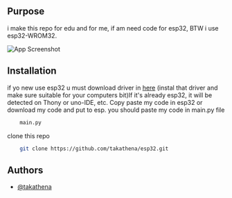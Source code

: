 
## Purpose 

i make this repo for edu and for me, if am need code for esp32,
BTW i use esp32-WROM32.

![App Screenshot](https://quartzcomponents.com/cdn/shop/products/ESP32S-Board_1200x1200.jpg?v=1654673368)


## Installation

if yo new use esp32 u must download driver in [here](https://github.com/takathena/esp32driver) (instal that driver and make sure suitable for your computers bit)If it's already esp32, it will be detected on Thony or uno-IDE, etc. Copy paste my code in esp32 or download my code and put to esp. you should paste my code in main.py file 

```bash
    main.py
```
clone this repo
```bash
    git clone https://github.com/takathena/esp32.git
```
    
## Authors

- [@takathena](https://www.github.com/takathena)

